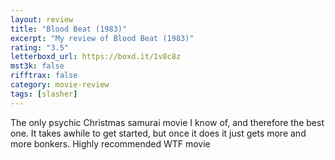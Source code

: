 ```yaml
---
layout: review
title: "Blood Beat (1983)"
excerpt: "My review of Blood Beat (1983)"
rating: "3.5"
letterboxd_url: https://boxd.it/1v8c8z
mst3k: false
rifftrax: false
category: movie-review
tags: [slasher]
---
```


The only psychic Christmas samurai movie I know of, and therefore the best one. It takes awhile to get started, but once it does it just gets more and more bonkers. Highly recommended WTF movie
